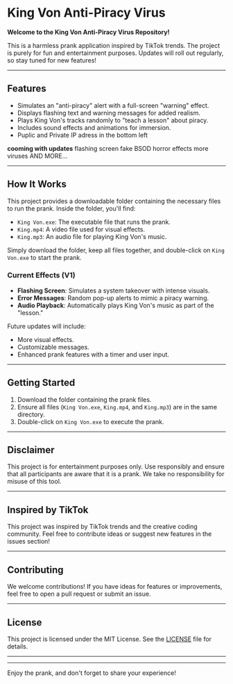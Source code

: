 # King Von Anti-Piracy Virus

**Welcome to the King Von Anti-Piracy Virus Repository!**

This is a harmless prank application inspired by TikTok trends. The project is purely for fun and entertainment purposes. Updates will roll out regularly, so stay tuned for new features!

---

## **Features**
- Simulates an "anti-piracy" alert with a full-screen "warning" effect.
- Displays flashing text and warning messages for added realism.
- Plays King Von's tracks randomly to "teach a lesson" about piracy.
- Includes sound effects and animations for immersion.
- Puplic and Private IP adress in the bottom left

**cooming with updates**
flashing screen
fake BSOD
horror effects
more viruses
AND MORE...

---

## **How It Works**
This project provides a downloadable folder containing the necessary files to run the prank. Inside the folder, you'll find:

- `King Von.exe`: The executable file that runs the prank.
- `King.mp4`: A video file used for visual effects.
- `King.mp3`: An audio file for playing King Von's music.

Simply download the folder, keep all files together, and double-click on `King Von.exe` to start the prank.

### Current Effects (V1)
- **Flashing Screen**: Simulates a system takeover with intense visuals.
- **Error Messages**: Random pop-up alerts to mimic a piracy warning.
- **Audio Playback**: Automatically plays King Von's music as part of the "lesson."

Future updates will include:
- More visual effects.
- Customizable messages.
- Enhanced prank features with a timer and user input.

---

## **Getting Started**
1. Download the folder containing the prank files.
2. Ensure all files (`King Von.exe`, `King.mp4`, and `King.mp3`) are in the same directory.
3. Double-click on `King Von.exe` to execute the prank.

---

## **Disclaimer**
This project is for entertainment purposes only. Use responsibly and ensure that all participants are aware that it is a prank. We take no responsibility for misuse of this tool.

---

## **Inspired by TikTok**
This project was inspired by TikTok trends and the creative coding community. Feel free to contribute ideas or suggest new features in the issues section!

---

## **Contributing**
We welcome contributions! If you have ideas for features or improvements, feel free to open a pull request or submit an issue.

---

## **License**
This project is licensed under the MIT License. See the [LICENSE](./LICENSE) file for details.

---



---

Enjoy the prank, and don't forget to share your experience!
